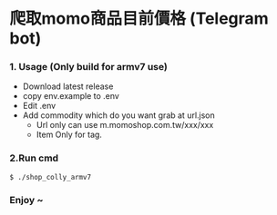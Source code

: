 爬取momo商品目前價格 (Telegram bot)
=============
### 1. Usage (Only build for armv7 use)

- Download latest release
- copy env.example to .env
- Edit .env
- Add commodity which do you want grab at url.json
  - Url only can use m.momoshop.com.tw/xxx/xxx 
  - Item Only for tag.

### 2.Run cmd

```
$ ./shop_colly_armv7
```

### Enjoy ~
